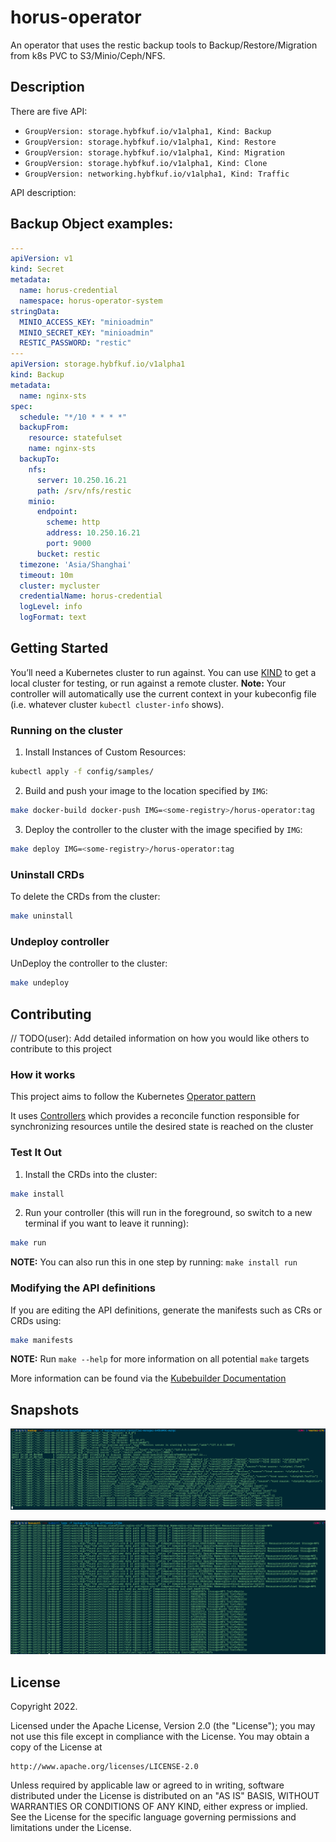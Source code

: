 # horus-operator
An operator that uses the restic backup tools to Backup/Restore/Migration from k8s PVC to S3/Minio/Ceph/NFS.

## Description
There are five API:

- `GroupVersion: storage.hybfkuf.io/v1alpha1, Kind: Backup`
- `GroupVersion: storage.hybfkuf.io/v1alpha1, Kind: Restore`
- `GroupVersion: storage.hybfkuf.io/v1alpha1, Kind: Migration`
- `GroupVersion: storage.hybfkuf.io/v1alpha1, Kind: Clone`
- `GroupVersion: networking.hybfkuf.io/v1alpha1, Kind: Traffic`

API description:



## Backup Object examples:

```yaml
---
apiVersion: v1
kind: Secret
metadata:
  name: horus-credential
  namespace: horus-operator-system
stringData:
  MINIO_ACCESS_KEY: "minioadmin"
  MINIO_SECRET_KEY: "minioadmin"
  RESTIC_PASSWORD: "restic"
---
apiVersion: storage.hybfkuf.io/v1alpha1
kind: Backup
metadata:
  name: nginx-sts
spec:
  schedule: "*/10 * * * *"
  backupFrom:
    resource: statefulset
    name: nginx-sts
  backupTo:
    nfs:
      server: 10.250.16.21
      path: /srv/nfs/restic
    minio:
      endpoint:
        scheme: http
        address: 10.250.16.21
        port: 9000
      bucket: restic
  timezone: 'Asia/Shanghai'
  timeout: 10m
  cluster: mycluster
  credentialName: horus-credential
  logLevel: info
  logFormat: text
```



## Getting Started
You’ll need a Kubernetes cluster to run against. You can use [KIND](https://sigs.k8s.io/kind) to get a local cluster for testing, or run against a remote cluster.
**Note:** Your controller will automatically use the current context in your kubeconfig file (i.e. whatever cluster `kubectl cluster-info` shows).

### Running on the cluster
1. Install Instances of Custom Resources:

```sh
kubectl apply -f config/samples/
```

2. Build and push your image to the location specified by `IMG`:
	
```sh
make docker-build docker-push IMG=<some-registry>/horus-operator:tag
```

3. Deploy the controller to the cluster with the image specified by `IMG`:

```sh
make deploy IMG=<some-registry>/horus-operator:tag
```

### Uninstall CRDs
To delete the CRDs from the cluster:

```sh
make uninstall
```

### Undeploy controller
UnDeploy the controller to the cluster:

```sh
make undeploy
```

## Contributing
// TODO(user): Add detailed information on how you would like others to contribute to this project

### How it works
This project aims to follow the Kubernetes [Operator pattern](https://kubernetes.io/docs/concepts/extend-kubernetes/operator/)

It uses [Controllers](https://kubernetes.io/docs/concepts/architecture/controller/) 
which provides a reconcile function responsible for synchronizing resources untile the desired state is reached on the cluster 

### Test It Out
1. Install the CRDs into the cluster:

```sh
make install
```

2. Run your controller (this will run in the foreground, so switch to a new terminal if you want to leave it running):

```sh
make run
```

**NOTE:** You can also run this in one step by running: `make install run`

### Modifying the API definitions
If you are editing the API definitions, generate the manifests such as CRs or CRDs using:

```sh
make manifests
```

**NOTE:** Run `make --help` for more information on all potential `make` targets

More information can be found via the [Kubebuilder Documentation](https://book.kubebuilder.io/introduction.html)



## Snapshots

![horus-operator-logs](docs/pics/horus-operator-logs.png)

![backup-statefulset-1](docs/pics/backup-statefulset-1.png)

## License

Copyright 2022.

Licensed under the Apache License, Version 2.0 (the "License");
you may not use this file except in compliance with the License.
You may obtain a copy of the License at

    http://www.apache.org/licenses/LICENSE-2.0

Unless required by applicable law or agreed to in writing, software
distributed under the License is distributed on an "AS IS" BASIS,
WITHOUT WARRANTIES OR CONDITIONS OF ANY KIND, either express or implied.
See the License for the specific language governing permissions and
limitations under the License.
